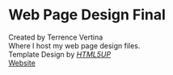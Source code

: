 # Web Page Design Final
Created by Terrence Vertina
<br />
Where I host my web page design files.</a></i>
<br />
Template Design by <i><a href="http://html5up.net">HTML5UP</a></i>
<br />
<a href="https://recyxle.github.io/webpagedesigndesktop/">Website</a>
